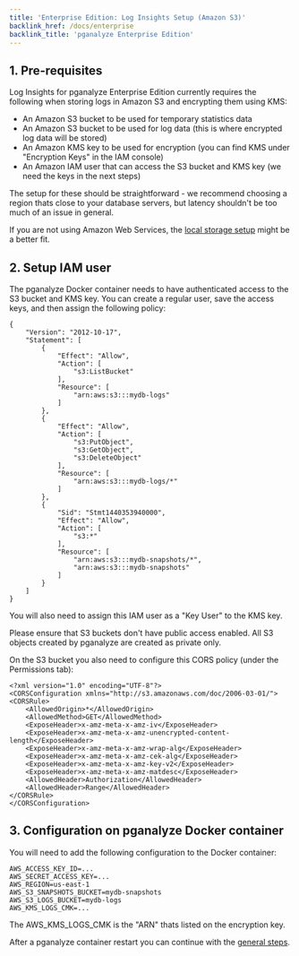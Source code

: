 ```yaml
---
title: 'Enterprise Edition: Log Insights Setup (Amazon S3)'
backlink_href: /docs/enterprise
backlink_title: 'pganalyze Enterprise Edition'
---
```


## 1. Pre-requisites

Log Insights for pganalyze Enterprise Edition currently requires the following when storing logs in Amazon S3 and encrypting them using KMS:

- An Amazon S3 bucket to be used for temporary statistics data
- An Amazon S3 bucket to be used for log data (this is where encrypted log data will be stored)
- An Amazon KMS key to be used for encryption (you can find KMS under "Encryption Keys" in the IAM console)
- An Amazon IAM user that can access the S3 bucket and KMS key (we need the keys in the next steps)

The setup for these should be straightforward - we recommend choosing a region thats close to your database servers, but latency shouldn't be too much of an issue in general.

If you are not using Amazon Web Services, the [local storage setup](/docs/enterprise/log-insights-local) might be a better fit.

## 2. Setup IAM user

The pganalyze Docker container needs to have authenticated access to the S3 bucket and KMS key. You can create a regular user, save the access keys, and then assign the following policy:

```
{
    "Version": "2012-10-17",
    "Statement": [
        {
            "Effect": "Allow",
            "Action": [
                "s3:ListBucket"
            ],
            "Resource": [
                "arn:aws:s3:::mydb-logs"
            ]
        },
        {
            "Effect": "Allow",
            "Action": [
                "s3:PutObject",
                "s3:GetObject",
                "s3:DeleteObject"
            ],
            "Resource": [
                "arn:aws:s3:::mydb-logs/*"
            ]
        },
        {
            "Sid": "Stmt1440353940000",
            "Effect": "Allow",
            "Action": [
                "s3:*"
            ],
            "Resource": [
                "arn:aws:s3:::mydb-snapshots/*",
                "arn:aws:s3:::mydb-snapshots"
            ]
        }
    ]
}
```

You will also need to assign this IAM user as a "Key User" to the KMS key.

Please ensure that S3 buckets don't have public access enabled. All S3 objects created by pganalyze are created as private only.

On the S3 bucket you also need to configure this CORS policy (under the Permissions tab):

```
<?xml version="1.0" encoding="UTF-8"?>
<CORSConfiguration xmlns="http://s3.amazonaws.com/doc/2006-03-01/">
<CORSRule>
    <AllowedOrigin>*</AllowedOrigin>
    <AllowedMethod>GET</AllowedMethod>
    <ExposeHeader>x-amz-meta-x-amz-iv</ExposeHeader>
    <ExposeHeader>x-amz-meta-x-amz-unencrypted-content-length</ExposeHeader>
    <ExposeHeader>x-amz-meta-x-amz-wrap-alg</ExposeHeader>
    <ExposeHeader>x-amz-meta-x-amz-cek-alg</ExposeHeader>
    <ExposeHeader>x-amz-meta-x-amz-key-v2</ExposeHeader>
    <ExposeHeader>x-amz-meta-x-amz-matdesc</ExposeHeader>
    <AllowedHeader>Authorization</AllowedHeader>
    <AllowedHeader>Range</AllowedHeader>
</CORSRule>
</CORSConfiguration>
```

## 3. Configuration on pganalyze Docker container

You will need to add the following configuration to the Docker container:

```
AWS_ACCESS_KEY_ID=...
AWS_SECRET_ACCESS_KEY=...
AWS_REGION=us-east-1
AWS_S3_SNAPSHOTS_BUCKET=mydb-snapshots
AWS_S3_LOGS_BUCKET=mydb-logs
AWS_KMS_LOGS_CMK=...
```

The AWS\_KMS\_LOGS\_CMK is the "ARN" thats listed on the encryption key.

After a pganalyze container restart you can continue with the [general steps](/docs/enterprise/log-insights).
